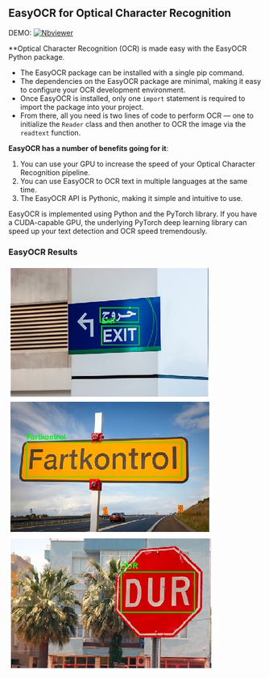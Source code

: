 ## EasyOCR for Optical Character Recognition

DEMO:  [![Nbviewer](https://github.com/jupyter/design/blob/master/logos/Badges/nbviewer_badge.svg)](https://nbviewer.jupyter.org/github/shejz/OCR/blob/main/EasyOCR%20for%20Optical%20Character%20Recognition/easy_ocr.ipynb)

**Optical Character Recognition (OCR) is made easy with the EasyOCR Python package.

- The EasyOCR package can be installed with a single pip command.
- The dependencies on the EasyOCR package are minimal, making it easy to configure your OCR development environment.
- Once EasyOCR is installed, only one `import` statement is required to import the package into your project.
- From there, all you need is two lines of code to perform OCR — one to initialize the `Reader` class and then another to OCR the image via the `readtext` function.

**EasyOCR has a number of benefits going for it**:
1. You can use your GPU to increase the speed of your Optical Character Recognition pipeline.
2. You can use EasyOCR to OCR text in multiple languages at the same time.
3. The EasyOCR API is Pythonic, making it simple and intuitive to use.

EasyOCR is implemented using Python and the PyTorch library. If you have a CUDA-capable GPU, the underlying PyTorch deep learning library can speed up your text detection and OCR speed tremendously.

### EasyOCR Results
![](https://github.com/shejz/OCR/blob/main/EasyOCR%20for%20Optical%20Character%20Recognition/Results.jpg)
